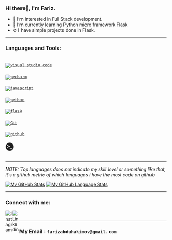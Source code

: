 ### Hi there👋, I'm Fariz.
- 👀 I’m interested in Full Stack development.
- 🌱 I’m currently learning Python micro framework Flask
- ⚙️ I have simple projects done in Flask.



---

### Languages and Tools:

[<code>
<img alt="visual studio code" width="26px" src="https://img.icons8.com/fluent/240/000000/visual-studio-code-2019.png" />
</code>](https://code.visualstudio.com/)
[<code>
<img alt="pycharm" width="26px" src="https://img.icons8.com/color/240/000000/pycharm.png" />
</code>](https://www.jetbrains.com/pycharm/)
[<code>
<img alt="javascript" width="26px" src="https://img.icons8.com/color/240/000000/javascript.png" />
</code>](https://developer.mozilla.org/en-US/docs/Web/JavaScript)
[<code>
<img alt="python" width="26px" src="https://img.icons8.com/color/240/000000/python.png">
</code>](https://www.python.org/)
[<code>
<img alt="flask" width="26px" src="https://img.icons8.com/color/240/000000/flask.png">
</code>](https://flask.palletsprojects.com/)
[<code>
<img alt="Git" width="26px" src="https://img.icons8.com/color/240/000000/git.png">
</code>](https://git-scm.com/)
[<code>
<img alt="github" width="26px" src="https://img.icons8.com/ios-glyphs/240/000000/github.png">
</code>](https://github.com/)
[<code>
<img alt="terminal" width="26px" src="https://raw.githubusercontent.com/github/explore/80688e429a7d4ef2fca1e82350fe8e3517d3494d/topics/terminal/terminal.png">
</code>](https://docs.microsoft.com/en-us/windows/terminal/)
<br />

---


_NOTE: Top languages does not indicate my skill level or something like that, it's a github metric of which languages i have the most code on github_

[![My GitHub Stats](https://github-readme-stats.vercel.app/api/?username=FarizAbduhakimov&count_private=true&theme=tokyonight&showicons=true)]()
[![My GitHub Language Stats](https://github-readme-stats.vercel.app/api/top-langs/?username=FarizAbduhakimov&langs_count=5&theme=tokyonight)]()

---

### Connect with me:

[<img align="left" alt="Instagram" width="22px" src="https://cdn.jsdelivr.net/npm/simple-icons@v3/icons/instagram.svg" />][instagram]
[<img align="left" alt="Linkedin" width="22px" src="https://cdn.jsdelivr.net/npm/simple-icons@v3/icons/linkedin.svg" />][linkedin]

<br />

[instagram]: https://www.instagram.com/fariz_abduhakimov/
[linkedin]: https://www.linkedin.com/in/fariz-abduhakimov-b326a0212

---
### My Email : `farizabduhakimov@gmail.com`
